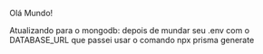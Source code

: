 Olá Mundo!

Atualizando para o mongodb:
depois de mundar seu .env com o DATABASE_URL que passei usar o comando
npx prisma generate
